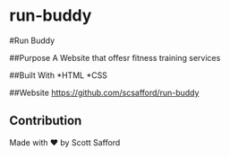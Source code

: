 # run-buddy
#Run Buddy

##Purpose
A Website that offesr fitness training services

##Built With
*HTML
*CSS

##Website
https://github.com/scsafford/run-buddy

## Contribution
Made with ❤️ by Scott Safford

